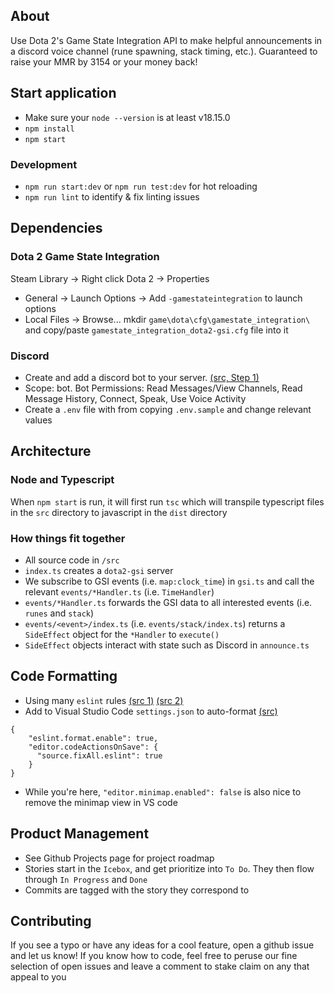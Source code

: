 ## About
Use Dota 2's Game State Integration API to make helpful announcements in a discord voice channel (rune spawning, stack timing, etc.). Guaranteed to raise your MMR by 3154 or your money back!

## Start application
- Make sure your `node --version` is at least v18.15.0
- `npm install`
- `npm start`
### Development
- `npm run start:dev` or `npm run test:dev` for hot reloading
- `npm run lint` to identify & fix linting issues

## Dependencies
### Dota 2 Game State Integration
Steam Library -> Right click Dota 2 -> Properties
- General -> Launch Options -> Add `-gamestateintegration` to launch options
- Local Files -> Browse... mkdir `game\dota\cfg\gamestate_integration\` and copy/paste `gamestate_integration_dota2-gsi.cfg` file into it 
### Discord
- Create and add a discord bot to your server. [(src, Step 1)](https://www.digitalocean.com/community/tutorials/how-to-build-a-discord-bot-with-node-js)
- Scope: bot. Bot Permissions: Read Messages/View Channels, Read Message History, Connect, Speak, Use Voice Activity
- Create a `.env` file with from copying `.env.sample` and change relevant values

## Architecture
### Node and Typescript
When `npm start` is run, it will first run `tsc` which will transpile typescript files in the `src` directory to javascript in the `dist` directory
### How things fit together
- All source code in `/src`
- `index.ts` creates a `dota2-gsi` server
- We subscribe to GSI events (i.e. `map:clock_time`) in `gsi.ts` and call the relevant `events/*Handler.ts` (i.e. `TimeHandler`)
- `events/*Handler.ts` forwards the GSI data to all interested events (i.e. `runes` and `stack`)
- `events/<event>/index.ts` (i.e. `events/stack/index.ts`) returns a `SideEffect` object for the `*Handler` to `execute()`
- `SideEffect` objects interact with state such as Discord in `announce.ts`

## Code Formatting
- Using many `eslint` rules [(src 1)](https://eslint.org/docs/latest/rules/) [(src 2)](https://eslint-config.netlify.app/rules/yield-star-spacing)
- Add to Visual Studio Code `settings.json` to auto-format [(src)](https://daveceddia.com/vscode-use-eslintrc/#:~:text=Configure%20VSCode%20Settings%20to%20use%20ESLint%20for%20Formatting&text=Click%20that%20tiny%20icon%20in,paper%20with%20a%20little%20arrow.&text=The%20first%20one%20turns%20on,it%2C%20we're%20done.)
```
{
    "eslint.format.enable": true,
    "editor.codeActionsOnSave": {
      "source.fixAll.eslint": true
    }
}
```
- While you're here, `"editor.minimap.enabled": false` is also nice to remove the minimap view in VS code

## Product Management
- See Github Projects page for project roadmap
- Stories start in the `Icebox`, and get prioritize into `To Do`. They then flow through `In Progress` and `Done`
- Commits are tagged with the story they correspond to

## Contributing
If you see a typo or have any ideas for a cool feature, open a github issue and let us know!
If you know how to code, feel free to peruse our fine selection of open issues and leave a comment to stake claim on any that appeal to you
